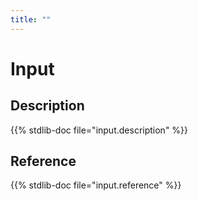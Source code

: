 ```yaml
---
title: ""
---
```


# Input

## Description

{{% stdlib-doc file="input.description" %}}

## Reference

{{% stdlib-doc file="input.reference" %}}

